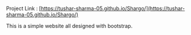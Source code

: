Project Link : [https://tushar-sharma-05.github.io/Shargo/](https://tushar-sharma-05.github.io/Shargo/)

This is a simple website all designed with bootstrap.
